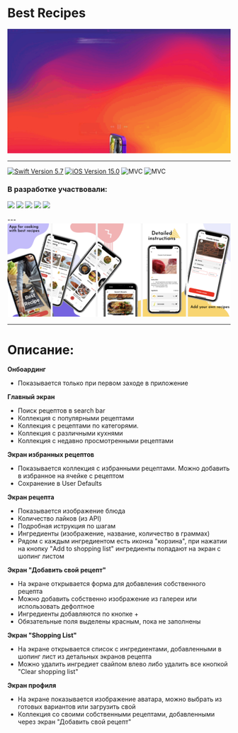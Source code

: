 # Best Recipes
<img src="https://github.com/Loveink/BestRecipes/blob/develop/assets/readmegif.gif" width="900">

---

<p align="left"> 
<a href="https://swift.org">
<img src="https://img.shields.io/badge/Swift-5.7-orange" alt="Swift Version 5.7" /></a>
<a href="https://developer.apple.com/ios/">
<img src="https://img.shields.io/badge/iOS-15.0%2B-success" alt="iOS Version 15.0"/></a>
<img src="https://img.shields.io/badge/MVC-ff69b4" alt="MVC" /></a>
<img src="https://img.shields.io/badge/No storyboard-purple" alt="MVC" /></a>
</p>

### В разработке участвовали:
<p align="left"> 
<a href="https://github.com/Loveink">
<img src="https://img.shields.io/badge/Loveink-pink"/></a>
<a href="https://github.com/Vanopr">
<img src="https://img.shields.io/badge/Vanopr-red"/></a>
<a href="https://github.com/sattarov-t">
<img src="https://img.shields.io/badge/sattarov-t-green"/></a>
<a href="https://github.com/vtagilov">
<img src="https://img.shields.io/badge/vtagilov-blue"/></a>
<a href="https://github.com/AnastasiaRybakova26">
<img src="https://img.shields.io/badge/AnastasiaRybakova26-purple"/></a>
</p>
---

<img width="1670" src="https://github.com/Loveink/BestRecipes/blob/develop/assets/readmeimage.png">

---
# Описание:

**Онбоардинг**

* Показывается только при первом заходе в приложение

**Главный экран**

* Поиск рецептов в search bar
* Коллекция с популярными рецептами
* Коллекция с рецептами по категорями.
* Коллекция с различными кухнями
* Коллекция с недавно просмотренными рецептами

**Экран избранных рецептов**

* Показывается коллекция с избранными рецептами. Можно добавить в избранное на ячейке с рецептом
* Сохранение в User Defaults

**Экран рецепта**

* Показывается изображение блюда
* Количество лайков (из API)
* Подробная иструкция по шагам
* Ингредиенты (изображение, название, количество в граммах)
* Рядом с каждым ингредиентом есть иконка "корзина", при нажатии на кнопку "Add to shopping list" ингредиенты попадают на экран с шопинг листом

**Экран "Добавить свой рецепт"**

* На экране открывается форма для добавления собственного рецепта
* Можно добавить собственно изображение из галереи или использовать дефолтное
* Ингредиенты добавляются по кнопке +
* Обязательные поля выделены красным, пока не заполнены

**Экран "Shopping List"**

* На экране открывается список с ингредиентами, добавленными в шопинг лист из детальных экранов рецепта
* Можно удалить ингредиет свайпом влево либо удалить все кнопкой "Clear shopping list"

**Экран профиля**

* На экране показывается изображение аватара, можно выбрать из готовых вариантов или загрузить свой
* Коллекция со своими собственными рецептами, добавленными через экран "Добавить свой рецепт"
